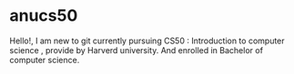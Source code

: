 # anucs50
Hello!,
I am new to git currently pursuing CS50 : Introduction to computer science , provide by Harverd university.
And enrolled in Bachelor of computer science.
